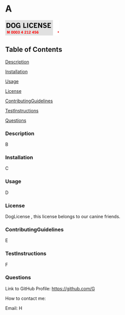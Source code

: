 # A

<img src=/assets/licenseImg/dog.png>

## Table of Contents


[Description](#desc)

[Installation](#install)

[Usage](#usage)

[License](#lic)

[ContributingGuidelines](#CG)

[TestInstructions](#TI)

[Questions](#Q)

<a id="desc"></a>
### Description
B

<a name="install"></a>
### Installation
C

<a name="usage"></a>
### Usage
D

<a name="lic"></a>
### License
DogLicense , this license belongs to our canine friends.

<a name="CG"></a>
### ContributingGuidelines
E

<a name="TI"></a>
### TestInstructions
F

<a name="Q"></a>
### Questions
Link to GitHub Profile: https://github.com/G

How to contact me:

Email: H
